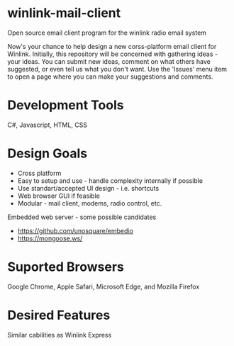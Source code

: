 # winlink-mail-client
Open source email client program for the winlink radio email system

Now's your chance to help design a new corss-platform email client for Winlink. 
Initially, this repository will be concerned with gathering ideas - your ideas. 
You can submit new ideas, comment on what others have suggested, or even tell us what you don't want.
Use the 'Issues' menu item to open a page where you can make your suggestions and comments.

# Development Tools
C#, Javascript, HTML, CSS

# Design Goals
* Cross platform 
* Easy to setup and use - handle complexity internally if possible
* Use standart/accepted UI design - i.e. shortcuts
* Web browser GUI if feasible
* Modular - mail client, modems, radio control, etc.

Embedded web server - some possible candidates
* https://github.com/unosquare/embedio
* https://mongoose.ws/ 

# Suported Browsers
Google Chrome, Apple Safari, Microsoft Edge, and Mozilla Firefox

# Desired Features
Similar cabilities as Winlink Express

